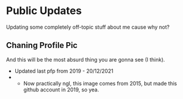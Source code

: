# Public Updates

Updating some completely off-topic stuff about me cause why not?

## Chaning Profile Pic

And this will be the most absurd thing you are gonna see (I think).

- Updated last pfp from 2019 - 20/12/2021
- - Now practically ngl, this image comes from 2015, but made this github account in 2019, so yea.

